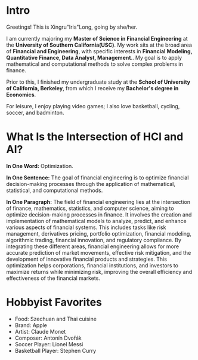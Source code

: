 
# Intro

Greetings! This is Xingru"Iris"Long, going by she/her. 

I am currently majoring my **Master of Science in Financial Engineering** at the **University of Southern California(USC)**. 
My work sits at the broad area of **Financial and Engineering**, with specific interests in **Financial Modeling, Quantitative Finance, Data Analyst, Management**.. 
My goal is to apply mathematical and computational methods to solve complex problems in finance.

Prior to this, I finished my undergraduate study at the **School of University of California, Berkeley**, from which I receive my **Bachelor's degree in Economics**.

For leisure, I enjoy playing video games; I also love basketball, cycling, soccer, and badminton. 

# What Is the Intersection of HCI and AI?

**In One Word:** Optimization.

**In One Sentence:** The goal of financial engineering is to optimize financial decision-making processes through the application of mathematical, statistical, and computational methods.

**In One Paragraph:** The field of financial engineering lies at the intersection of finance, mathematics, statistics, and computer science, aiming to optimize decision-making processes in finance. It involves the creation and implementation of mathematical models to analyze, predict, and enhance various aspects of financial systems. This includes tasks like risk management, derivatives pricing, portfolio optimization, financial modeling, algorithmic trading, financial innovation, and regulatory compliance. By integrating these different areas, financial engineering allows for more accurate prediction of market movements, effective risk mitigation, and the development of innovative financial products and strategies. This optimization helps corporations, financial institutions, and investors to maximize returns while minimizing risk, improving the overall efficiency and effectiveness of the financial markets.

# Hobbyist Favorites

* Food: Szechuan and Thai cuisine
* Brand: Apple
* Artist: Claude Monet
* Composer: Antonín Dvořák
* Soccer Player: Lionel Messi
* Basketball Player: Stephen Curry